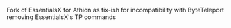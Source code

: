 Fork of EssentialsX for Athion as fix-ish for incompatibility with ByteTeleport removing EssentialsX's TP commands